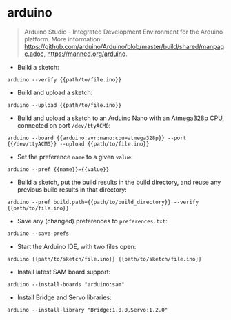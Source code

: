 # arduino

> Arduino Studio - Integrated Development Environment for the Arduino platform.
> More information: <https://github.com/arduino/Arduino/blob/master/build/shared/manpage.adoc>, <https://manned.org/arduino>.

- Build a sketch:

`arduino --verify {{path/to/file.ino}}`

- Build and upload a sketch:

`arduino --upload {{path/to/file.ino}}`

- Build and upload a sketch to an Arduino Nano with an Atmega328p CPU, connected on port `/dev/ttyACM0`:

`arduino --board {{arduino:avr:nano:cpu=atmega328p}} --port {{/dev/ttyACM0}} --upload {{path/to/file.ino}}`

- Set the preference `name` to a given `value`:

`arduino --pref {{name}}={{value}}`

- Build a sketch, put the build results in the build directory, and reuse any previous build results in that directory:

`arduino --pref build.path={{path/to/build_directory}} --verify {{path/to/file.ino}}`

- Save any (changed) preferences to `preferences.txt`:

`arduino --save-prefs`

- Start the Arduino IDE, with two files open:

`arduino {{path/to/sketch/file.ino}} {{path/to/sketch/file.ino}}`

- Install latest SAM board support:

`arduino --install-boards "arduino:sam"`

- Install Bridge and Servo libraries:

`arduino --install-library "Bridge:1.0.0,Servo:1.2.0"`
